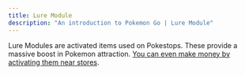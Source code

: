 ```yaml
---
title: Lure Module
description: "An introduction to Pokemon Go | Lure Module"
---
```


Lure Modules are activated items used on Pokestops. These provide a massive boost in Pokemon attraction. [You can even make money by activating them near stores](https://luresquad.com/?ref=producthunt).
